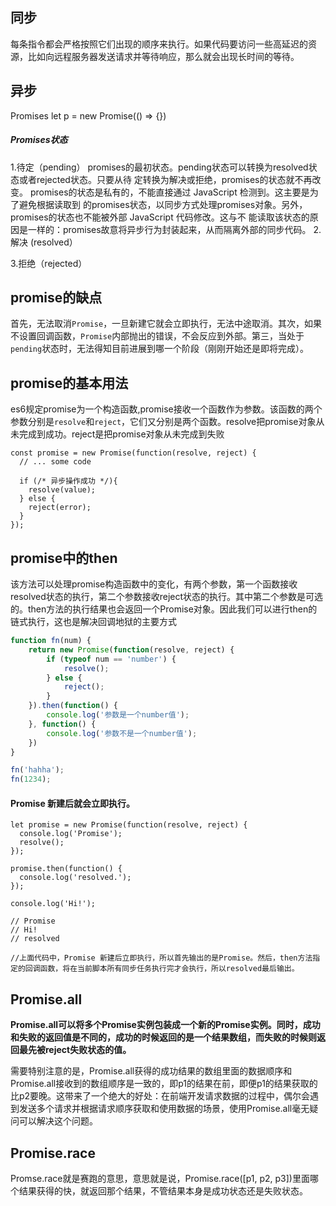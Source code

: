## 同步

每条指令都会严格按照它们出现的顺序来执行。如果代码要访问一些高延迟的资源，比如向远程服务器发送请求并等待响应，那么就会出现长时间的等待。

## 异步

Promises
let p = new Promise(() => {})

##### Promises状态

1.待定（pending）
promises的最初状态。pending状态可以转换为resolved状态或者rejected状态。只要从待
定转换为解决或拒绝，promises的状态就不再改变。
promises的状态是私有的，不能直接通过 JavaScript 检测到。这主要是为了避免根据读取到
的promises状态，以同步方式处理promises对象。另外，promises的状态也不能被外部 JavaScript 代码修改。这与不
能读取该状态的原因是一样的：promises故意将异步行为封装起来，从而隔离外部的同步代码。
2.解决 (resolved）

3.拒绝（rejected）

## promise的缺点

首先，无法取消`Promise`，一旦新建它就会立即执行，无法中途取消。其次，如果不设置回调函数，`Promise`内部抛出的错误，不会反应到外部。第三，当处于`pending`状态时，无法得知目前进展到哪一个阶段（刚刚开始还是即将完成）。

## promise的基本用法

es6规定promise为一个构造函数,promise接收一个函数作为参数。该函数的两个参数分别是`resolve`和`reject`，它们又分别是两个函数。resolve把promise对象从未完成到成功。reject是把promise对象从未完成到失败

```
const promise = new Promise(function(resolve, reject) {
  // ... some code

  if (/* 异步操作成功 */){
    resolve(value);
  } else {
    reject(error);
  }
});
```



## promise中的then

该方法可以处理promise构造函数中的变化，有两个参数，第一个函数接收resolved状态的执行，第二个参数接收reject状态的执行。其中第二个参数是可选的。then方法的执行结果也会返回一个Promise对象。因此我们可以进行then的链式执行，这也是解决回调地狱的主要方式

```javascript
function fn(num) {
    return new Promise(function(resolve, reject) {
        if (typeof num == 'number') {
            resolve();
        } else {
            reject();
        }
    }).then(function() {
        console.log('参数是一个number值');
    }, function() {
        console.log('参数不是一个number值');
    })
}

fn('hahha');
fn(1234);
```

#### Promise 新建后就会立即执行。

```
let promise = new Promise(function(resolve, reject) {
  console.log('Promise');
  resolve();
});

promise.then(function() {
  console.log('resolved.');
});

console.log('Hi!');

// Promise
// Hi!
// resolved

//上面代码中，Promise 新建后立即执行，所以首先输出的是Promise。然后，then方法指定的回调函数，将在当前脚本所有同步任务执行完才会执行，所以resolved最后输出。
```



## Promise.all

**Promise.all可以将多个Promise实例包装成一个新的Promise实例。同时，成功和失败的返回值是不同的，成功的时候返回的是一个结果数组，而失败的时候则返回最先被reject失败状态的值。**

需要特别注意的是，Promise.all获得的成功结果的数组里面的数据顺序和Promise.all接收到的数组顺序是一致的，即p1的结果在前，即便p1的结果获取的比p2要晚。这带来了一个绝大的好处：在前端开发请求数据的过程中，偶尔会遇到发送多个请求并根据请求顺序获取和使用数据的场景，使用Promise.all毫无疑问可以解决这个问题。

## Promise.race

Promse.race就是赛跑的意思，意思就是说，Promise.race([p1, p2, p3])里面哪个结果获得的快，就返回那个结果，不管结果本身是成功状态还是失败状态。